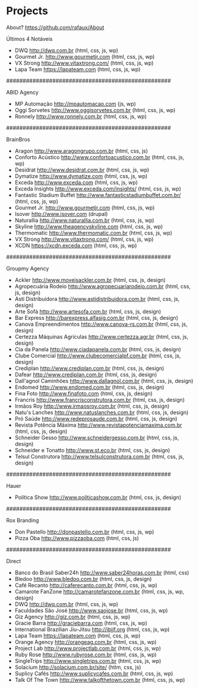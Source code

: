 # Projects

About? https://github.com/rafaux/About

Últimos 4 Notáveis
- DWQ http://dwq.com.br (html, css, js, wp)
- Gourmet Jr. http://www.gourmetjr.com (html, css, js, wp)
- VX Strong http://www.vitaxtrong.com/ (html, css, js, wp)
- Lapa Team https://lapateam.com (html, css, js, wp)

##################################################

ABID Agency
- MP Automação http://mpautomacao.com (js, wp)
- Oggi Sorvetes http://www.oggisorvetes.com.br (html, css, js, wp)
- Ronnely http://www.ronnely.com.br (html, css, js, wp)

##################################################

BrainBros
- Aragon http://www.aragongrupo.com.br (html, css, js)
- Conforto Acústico http://www.confortoacustico.com.br (html, css, js, wp)
- Desidrat http://www.desidrat.com.br (html, css, js, wp)
- Dymatize http://www.dymatize.com (html, css, js, wp)
- Exceda http://www.exceda.com (html, css, js, wp)
- Exceda Insights http://www.exceda.com/insights/ (html, css, js, wp)
- Fantastic Stadium Buffet http://www.fantasticstadiumbuffet.com.br/ (html, css, js, wp)
- Gourmet Jr. http://www.gourmetjr.com (html, css, js, wp)
- Isover http://www.isover.com (drupal)
- Naturallia http://www.naturallia.com.br (html, css, js, wp)
- Skyline http://www.theagencyskyline.com (html, css, js, wp)
- Thermomatic http://www.thermomatic.com.br (html, css, js, wp)
- VX Strong http://www.vitaxtrong.com/ (html, css, js, wp)
- XCDN https://xcdn.exceda.com (html, css, js, wp)

##################################################

Groupmy Agency
- Ackler http://www.moveisackler.com.br (html, css, js, design)
- Agropecuária Rodeio http://www.agropecuariarodeio.com.br (html, css, js, design)
- Asti Distribuidora http://www.astidistribuidora.com.br (html, css, js, design)
- Arte Sofá http://www.artesofa.com.br (html, css, js, design)
- Bar Express http://barexpress.alfasig.com.br (html, css, js, design)
- Canova Empreendimentos http://www.canova-rs.com.br (html, css, js, design)
- Certezza Máquinas Agrículas http://www.certezza.agr.br (html, css, js, design)
- Cia da Panela http://www.ciadapanela.com.br (html, css, js, design)
- Clube Comercial http://www.clubecomercialpf.com.br (html, css, js, design)
- Crediplan http://www.crediplan.com.br (html, css, js, design)
- Dafear http://www.crediplan.com.br (html, css, js, design)
- Dall'agnol Caminhões http://www.dallagnol.com.br (html, css, js, design)
- Endomed http://www.endomed.com.br (html, css, js, design)
- Fina Foto http://www.finafoto.com (html, css, js, design)
- Francris http://www.francrisconstrutora.com.br (html, css, js, design)
- Irmãos Roy http://www.irmaosroy.com.br (html, css, js, design)
- Natu's Lanches http://www.natuslanches.com.br (html, css, js, design)
- Pró Saúde http://www.redeprosaude.com.br (html, css, js, design)
- Revista Potência Máxima http://www.revistapotenciamaxima.com.br (html, css, js, design)
- Schneider Gesso http://www.schneidergesso.com.br (html, css, js, design)
- Schneider e Tonatto http://www.st.eco.br (html, css, js, design)
- Telsul Construtora http://www.telsulconstrutora.com.br (html, css, js, design)

##################################################

Hauer
- Política Show http://www.politicashow.com.br (html, css, js, design)

##################################################

Rox Branding
- Don Pastello http://donpastello.com.br (html, css, js, wp)
- Pizza Oba http://www.pizzaoba.com (html, css, js)

##################################################

Direct
- Banco do Brasil Saber24h http://www.saber24horas.com.br (html, css)
- Bledoo http://www.bledoo.com.br (html, css, js, design)
- Café Recanto http://caferecanto.com.br (html, css, js, wp)
- Camarote FanZone http://camarotefanzone.com.br (html, css, js, wp, design)
- DWQ http://dwq.com.br (html, css, js, wp)
- Faculdades São José http://www.saojose.br (html, css, js, wp)
- Giz Agency http://giz.com.br (html, css, js, wp)
- Gracie Barra http://graciebarra.com (html, css, js, wp)
- International Brazilian Jiu-Jitsu http://ibjjf.org (html, css, js, wp)
- Lapa Team https://lapateam.com (html, css, js, wp)
- Orange Agency http://orangeag.com.br (html, css, js, wp)
- Project Lab http://www.projectlab.com.br (html, css, js, wp)
- Ruby Rose http://www.rubyrose.com.br (html, css, js, wp)
- SingleTrips http://www.singletrips.com.br (html, css, js, wp)
- Solacium http://solacium.com.br/site/ (htlm, css, js)
- Suplicy Cafés http://www.suplicycafes.com.br (html, css, js, wp)
- Talk Of The Town http://www.talkofthetown.com.br (html, css, js, wp)
